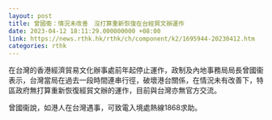 ```yaml
---
layout: post
title: 曾國衞：情況未改善　沒打算重新恢復在台經貿文辦運作
date: 2023-04-12 18:11:29.000000000 +08:00
link: https://news.rthk.hk/rthk/ch/component/k2/1695944-20230412.htm
categories: rthk
---
```


在台灣的香港經濟貿易文化辦事處前年起停止運作，政制及內地事務局局長曾國衞表示，台灣當局在過去一段時間連串行徑，破壞港台關係，在情況未有改善下，特區政府無打算重新恢復經貿文辦的運作，目前與台灣亦無官方交流。

曾國衞說，如港人在台灣遇事，可致電入境處熱線1868求助。
